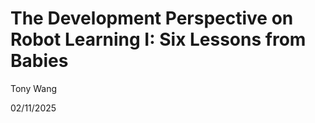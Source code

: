 # The Development Perspective on Robot Learning I: **Six Lessons from Babies**

Tony Wang

02/11/2025



